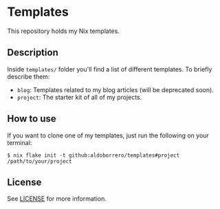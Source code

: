 # Templates

This repository holds my Nix templates.

## Description

Inside `templates/` folder you'll find a list of different templates. To briefly describe them:

- `blog`: Templates related to my blog articles (will be deprecated soon).
- `project`: The starter kit of all of my projects.

## How to use

If you want to clone one of my templates, just run the following on your terminal:

```console
$ nix flake init -t github:aldoborrero/templates#project /path/to/your/project
```

## License

See [LICENSE](./LICENSE) for more information.
